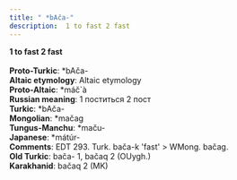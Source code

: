 ```yaml
---
title: " *bAča-"
description:  1 to fast 2 fast
---
```

<p data-pagefind-weight="0.5">
<strong> 1 to fast 2 fast</strong><br><br>
<strong>Proto-Turkic</strong>:  *bAča-<br>
<strong>Altaic etymology</strong>:  Altaic etymology<br>
<strong> Proto-Altaic</strong>:  *máč`à<br>
<strong>Russian meaning</strong>:  1 поститься 2 пост<br>
<strong>Turkic</strong>:  *bAča-<br>
<strong>Mongolian</strong>:  *mačag<br>
<strong>Tungus-Manchu</strong>:  *maču-<br>
<strong>Japanese</strong>:  *mátúr-<br>
<strong>Comments</strong>:  EDT 293. Turk. bača-k 'fast' > WMong. bačag.<br>
<strong>Old Turkic</strong>:  bača- 1, bačaq 2 (OUygh.)<br>
<strong>Karakhanid</strong>:  bačaq 2 (MK)<br>

</p>
